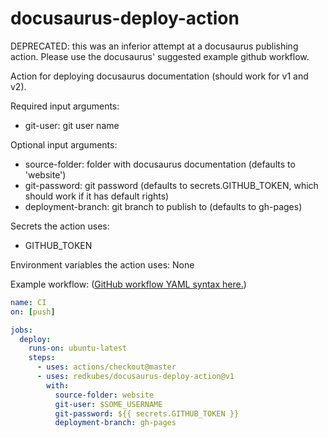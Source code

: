 # docusaurus-deploy-action

DEPRECATED: this was an inferior attempt at a docusaurus publishing action. Please use the docusaurus' suggested example github workflow.

Action for deploying docusaurus documentation (should work for v1 and v2).

Required input arguments:

- git-user: git user name

Optional input arguments:

- source-folder: folder with docusaurus documentation (defaults to 'website')
- git-password: git password (defaults to secrets.GITHUB_TOKEN, which should work if it has default rights)
- deployment-branch: git branch to publish to (defaults to gh-pages)

Secrets the action uses:

- GITHUB_TOKEN

Environment variables the action uses:
None

Example workflow:
([GitHub workflow YAML syntax here.](https://help.github.com/en/articles/workflow-syntax-for-github-actions))

```yaml
name: CI
on: [push]

jobs:
  deploy:
    runs-on: ubuntu-latest
    steps:
      - uses: actions/checkout@master
      - uses: redkubes/docusaurus-deploy-action@v1
        with:
          source-folder: website
          git-user: $SOME_USERNAME
          git-password: ${{ secrets.GITHUB_TOKEN }}
          deployment-branch: gh-pages
```
